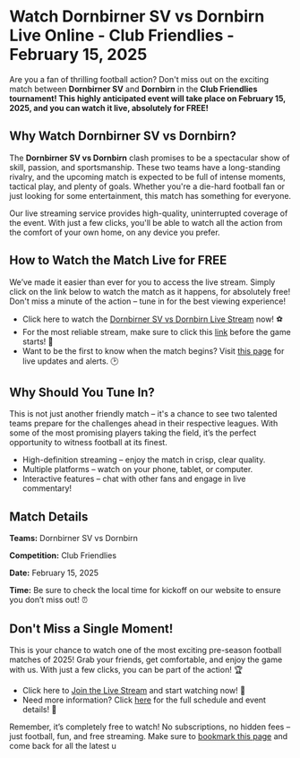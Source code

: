# Watch Dornbirner SV vs Dornbirn Live Online - Club Friendlies - February 15, 2025

Are you a fan of thrilling football action? Don't miss out on the exciting match between **Dornbirner SV** and **Dornbirn** in the **Club Friendlies tournament! This highly anticipated event will take place on February 15, 2025, and you can watch it live, absolutely for FREE!**

## Why Watch Dornbirner SV vs Dornbirn?

The **Dornbirner SV vs Dornbirn** clash promises to be a spectacular show of skill, passion, and sportsmanship. These two teams have a long-standing rivalry, and the upcoming match is expected to be full of intense moments, tactical play, and plenty of goals. Whether you're a die-hard football fan or just looking for some entertainment, this match has something for everyone.

Our live streaming service provides high-quality, uninterrupted coverage of the event. With just a few clicks, you'll be able to watch all the action from the comfort of your own home, on any device you prefer.

## How to Watch the Match Live for FREE

We’ve made it easier than ever for you to access the live stream. Simply click on the link below to watch the match as it happens, for absolutely free! Don't miss a minute of the action – tune in for the best viewing experience!

- Click here to watch the [Dornbirner SV vs Dornbirn Live Stream](https://tinyurl.com/livestreamfreeo?st=Dornbirner+SV+vs+Dornbirn&si=ghc) now! ⚽️
- For the most reliable stream, make sure to click this [link](https://tinyurl.com/livestreamfreeo?st=Dornbirner+SV+vs+Dornbirn&si=ghc) before the game starts! 🎥
- Want to be the first to know when the match begins? Visit [this page](https://tinyurl.com/livestreamfreeo?st=Dornbirner+SV+vs+Dornbirn&si=ghc) for live updates and alerts. 🕑

## Why Should You Tune In?

This is not just another friendly match – it's a chance to see two talented teams prepare for the challenges ahead in their respective leagues. With some of the most promising players taking the field, it’s the perfect opportunity to witness football at its finest.

- High-definition streaming – enjoy the match in crisp, clear quality.
- Multiple platforms – watch on your phone, tablet, or computer.
- Interactive features – chat with other fans and engage in live commentary!

## Match Details

**Teams:** Dornbirner SV vs Dornbirn

**Competition:** Club Friendlies

**Date:** February 15, 2025

**Time:** Be sure to check the local time for kickoff on our website to ensure you don’t miss out! ⏰

## Don't Miss a Single Moment!

This is your chance to watch one of the most exciting pre-season football matches of 2025! Grab your friends, get comfortable, and enjoy the game with us. With just a few clicks, you can be part of the action! 🏆

- Click here to [Join the Live Stream](https://tinyurl.com/livestreamfreeo?st=Dornbirner+SV+vs+Dornbirn&si=ghc) and start watching now! 🔴
- Need more information? Click [here](https://tinyurl.com/livestreamfreeo?st=Dornbirner+SV+vs+Dornbirn&si=ghc) for the full schedule and event details! 📅

Remember, it’s completely free to watch! No subscriptions, no hidden fees – just football, fun, and free streaming. Make sure to [bookmark this page](https://tinyurl.com/livestreamfreeo?st=Dornbirner+SV+vs+Dornbirn&si=ghc) and come back for all the latest u
